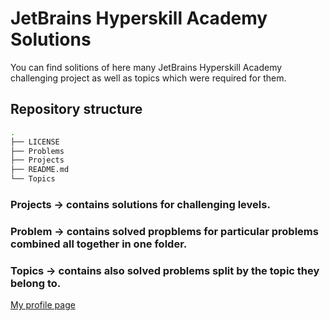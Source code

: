 # JetBrains Hyperskill Academy Solutions

You can find solitions of here many JetBrains Hyperskill Academy challenging project as well as topics which were required for them.

## Repository structure
```bash
.
├── LICENSE
├── Problems
├── Projects
├── README.md
└── Topics
```
### Projects -> contains solutions for challenging levels.<br/>
### Problem -> contains solved propblems for particular problems combined all together in one folder.<br/>
### Topics -> contains also solved problems split by the topic they belong to.<br/>



[My profile page](https://hyperskill.org/profile/59720519)